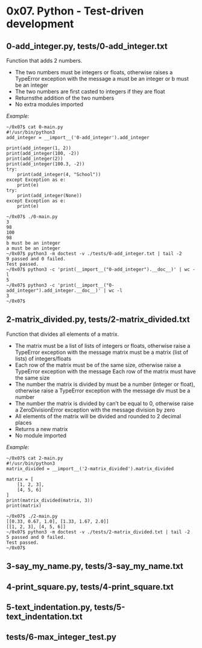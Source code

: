 # 0x07. Python - Test-driven development

## 0-add_integer.py, tests/0-add_integer.txt
Function that adds 2 numbers.

- The two numbers must be integers or floats, otherwise raises a TypeError exception with the message a must be an integer or b must be an integer
- The two numbers are first casted to integers if they are float
- Returnsthe addition of the two numbers
- No extra modules imported

_Example:_

```
~/0x07$ cat 0-main.py
#!/usr/bin/python3
add_integer = __import__('0-add_integer').add_integer

print(add_integer(1, 2))
print(add_integer(100, -2))
print(add_integer(2))
print(add_integer(100.3, -2))
try:
    print(add_integer(4, "School"))
except Exception as e:
    print(e)
try:
    print(add_integer(None))
except Exception as e:
    print(e)

~/0x07$ ./0-main.py
3
98
100
98
b must be an integer
a must be an integer
~/0x07$ python3 -m doctest -v ./tests/0-add_integer.txt | tail -2
9 passed and 0 failed.
Test passed.
~/0x07$ python3 -c 'print(__import__("0-add_integer").__doc__)' | wc -l
5
~/0x07$ python3 -c 'print(__import__("0-add_integer").add_integer.__doc__)' | wc -l
3
~/0x07$
```

## 2-matrix_divided.py, tests/2-matrix_divided.txt
Function that divides all elements of a matrix.

- The matrix must be a list of lists of integers or floats, otherwise raise a TypeError exception with the message matrix must be a matrix (list of lists) of integers/floats
- Each row of the matrix must be of the same size, otherwise raise a TypeError exception with the message Each row of the matrix must have the same size
- The number the matrix is divided by must be a number (integer or float), otherwise raise a TypeError exception with the message div must be a number
- The number the matrix is divided by can’t be equal to 0, otherwise raise a ZeroDivisionError exception with the message division by zero
- All elements of the matrix will be divided and rounded to 2 decimal places
- Returns a new matrix
- No module imported

_Example:_

```
~/0x07$ cat 2-main.py
#!/usr/bin/python3
matrix_divided = __import__('2-matrix_divided').matrix_divided

matrix = [
    [1, 2, 3],
    [4, 5, 6]
]
print(matrix_divided(matrix, 3))
print(matrix)

~/0x07$ ./2-main.py
[[0.33, 0.67, 1.0], [1.33, 1.67, 2.0]]
[[1, 2, 3], [4, 5, 6]]
~/0x07$ python3 -m doctest -v ./tests/2-matrix_divided.txt | tail -2
5 passed and 0 failed.
Test passed.
~/0x07$
```

## 3-say_my_name.py, tests/3-say_my_name.txt

## 4-print_square.py, tests/4-print_square.txt

## 5-text_indentation.py, tests/5-text_indentation.txt

## tests/6-max_integer_test.py
